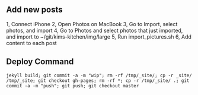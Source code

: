 ## Add new posts
1, Connect iPhone
2, Open Photos on MacBook
3, Go to Import, select photos, and import
4, Go to Photos and select photos that just imported, and import to ~/git/kims-kitchen/img/large
5, Run import_pictures.sh
6, Add content to each post

## Deploy Command
```
jekyll build; git commit -a -m "wip"; rm -rf /tmp/_site/; cp -r _site/ /tmp/_site; git checkout gh-pages; rm -rf *; cp -r /tmp/_site/ .; git commit -a -m "push"; git push; git checkout master
```
